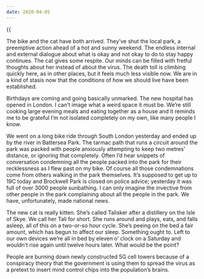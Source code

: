 ```yaml
---
date: 2020-04-05
---
```


{{<audio src="/audio/journal/queen-address.m4a" caption="The Queen gives a speech">}}

The bike and the cat have both arrived. They’ve shut the local park, a preemptive action ahead of a hot and sunny weekend. The endless internal and external dialogue about what is okay and not okay to do to stay happy continues. The cat gives some respite. Our minds can be filled with fretful thoughts about her instead of about the virus. The death toll is climbing quickly here, as in other places, but it feels much less visible now. We are in a kind of stasis now that the conditions of how we should live have been established.

Birthdays are coming and going basically unmarked. The new hospital has opened in London. I can’t image what a weird space it must be. We’re still cooking large evening meals and eating together as a house and it reminds me to be grateful I’m not isolated completely on my own, like many people I know.

We went on a long bike ride through South London yesterday and ended up by the river in Battersea Park. The tarmac path that runs a circuit around the park was packed with people anxiously attempting to keep two metres’ distance, or ignoring that completely. Often I’d hear snippets of conversation condemning all the people packed into the park for their recklessness as I flew past on my bike. Of course all those condemnations come from others walking in the park themselves. It’s supposed to get up to 19C today and Brockwell Park is closed on police advice; yesterday it was full of over 3000 people sunbathing. I can only imagine the invective from other people in the park complaining about all the people in the park. We have, unfortunately, made national news.

The new cat is really kitten. She’s called Talisker after a distillery on the Isle of Skye. We call her Tali for short. She runs around and plays, eats, and falls asleep, all of this on a two-or-so hour cycle. She’s peeing on the bed a fair amount, which has begun to affect our sleep. Something ought to. Left to our own devices we’re all in bed by eleven o’ clock on a Saturday and wouldn’t rise again until twelve hours later. What would be the point?

People are burning down newly constructed 5G cell towers because of a conspiracy theory that the government is using them to spread the virus as a pretext to insert mind control chips into the population’s brains.

